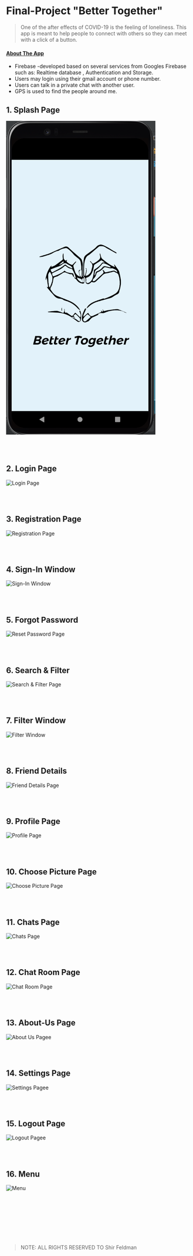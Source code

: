 # Final-Project "Better Together"

> One of the after effects of COVID-19 is the feeling of loneliness. This app is meant to help people to
> connect with others so they can meet with a click of a button.

#### <ins>About The App</ins>
* Firebase -developed based on several services from Googles Firebase such as: Realtime database ,
Authentication and Storage.
* Users may login using their gmail account or phone number.
* Users can talk in a private chat with another user.
* GPS is used to find the people around me.


## **1. Splash Page**

<img  src="/pics/1.PNG" title="Splash Page" />

<br><br>

## **2. Login Page**

<img  src=".pics/‏‏2.PNG" title="Login Page" />

<br><br>

## **3. Registration Page**

<img  src="./pics/‏‏3.PNG" title="‏‏Registration Page" />

<br><br>

## **4. Sign-In Window**

<img  src="./pics/‏‏4.PNG" title="‏‏Sign-In Window" />

<br><br>


## **5. Forgot Password**

<img  src="./pics/‏‏5.PNG" title="Reset Password Page" />

<br><br>

## **6. Search & Filter**

<img  src="./pics/‏‏6.PNG" title="Search & Filter Page" />

<br><br>

## **7. Filter Window**

<img  src="./pics/‏‏7.PNG" title="Filter Window" />

<br><br>


## **8. Friend Details**

<img  src="./pics/‏‏8.PNG" title="Friend Details Page" />

<br><br>

## **9. Profile Page**

<img  src="./pics/‏‏9.PNG" title="Profile Page" />

<br><br>

## **10. Choose Picture Page**

<img  src="./pics/‏‏10.PNG" title="Choose Picture Page" />

<br><br>

## **11. Chats Page**

<img  src="./pics/‏‏11.PNG" title="Chats Page" />

<br><br>

## **12. Chat Room Page**

<img  src="./pics/‏‏12.PNG" title="Chat Room Page" />

<br><br>


## **13. About-Us Page**

<img  src="./pics/‏‏13.PNG" title="About Us Pagee" />

<br><br>

## **14. Settings Page**

<img  src="./pics/‏‏14.PNG" title="Settings Pagee" />

<br><br>

## **15. Logout Page**

<img  src="./pics/‏‏15.PNG" title="Logout Pagee" />

<br><br>

## **16. Menu**

<img  src="./pics/‏‏16.PNG" title="Menu" />

<br><br>


<br><br><br><br>

> NOTE: ALL RIGHTS RESERVED TO Shir Feldman

